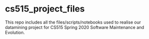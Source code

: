# cs515_project_files

This repo includes all the files/scripts/notebooks used to realise our datamining project for CS515 Spring 2020 Software Maintenance and Evolution.

